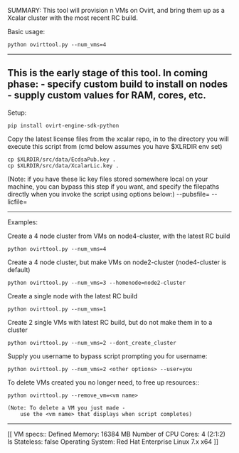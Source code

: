 SUMMARY:
This tool will provision n VMs on Ovirt,
and bring them up as a Xcalar cluster with the
most recent RC build.

Basic usage:

	python ovirttool.py --num_vms=4

----------------------------------------------------
This is the early stage of this tool.  In coming phase:
	- specify custom build to install on nodes
	- supply custom values for RAM, cores, etc.
-----------------------------------------------------

Setup:

	pip install ovirt-engine-sdk-python

Copy the latest license files from the xcalar repo,
in to the directory you will execute this script from
(cmd below assumes you have $XLRDIR env set)

	cp $XLRDIR/src/data/EcdsaPub.key .
	cp $XLRDIR/src/data/XcalarLic.key .

(Note: if you have these lic key files stored somewhere local on
your machine, you can bypass this step if you want, and specify the
filepaths directly when you invoke the script using options below:)
	--pubsfile=<path to EcdsaPub.key>
	--licfile=<path to XcalarLic.key>

----------------------------------------------------

Examples:

Create a 4 node cluster from VMs on node4-cluster, with the latest RC build

	python ovirttool.py --num_vms=4

Create a 4 node cluster, but make VMs on node2-cluster (node4-cluster is default)

	python ovirttool.py --num_vms=3 --homenode=node2-cluster

Create a single node with the latest RC build

	python ovirttool.py --num_vms=1

Create 2 single VMs with latest RC build, but do not make them in to a cluster

	python ovirttool.py --num_vms=2 --dont_create_cluster

Supply you username to bypass script prompting you for username:

	python ovirttool.py --num_vms=2 <other options> --user=you

To delete VMs created you no longer need, to free up resources::

	python ovirttool.py --remove_vm=<vm name>

	(Note: To delete a VM you just made -
		use the <vm name> that displays when script completes)

----------------------------------------------

[[
	VM specs::
	Defined Memory: 16384 MB
	Number of CPU Cores: 4 (2:1:2)
	Is Stateless: false
	Operating System: Red Hat Enterprise Linux 7.x x64
]]


